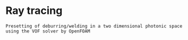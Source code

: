# Ray tracing
`Presetting of deburring/welding in a two dimensional photonic space using the VOF solver by OpenFOAM`
